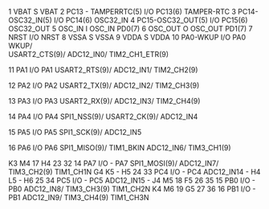 1   VBAT                    S           VBAT
2   PC13 - TAMPERRTC(5)     I/O         PC13(6)     TAMPER-RTC 
3   PC14-OSC32_IN(5)        I/O         PC14(6)     OSC32_IN 
4   PC15-OSC32_OUT(5)       I/O         PC15(6)     OSC32_OUT
5   OSC_IN                  I           OSC_IN                              PD0(7)
6   OSC_OUT                 O           OSC_OUT                             PD1(7)
7   NRST                    I/O         NRST
8   VSSA                    S           VSSA
9   VDDA                    S           VDDA
10  PA0-WKUP                I/O         PA0         WKUP/               
                                                    USART2_CTS(9)/
                                                    ADC12_IN0/
                                                    TIM2_CH1_ETR(9)

11  PA1                     I/O         PA1         USART2_RTS(9)/
                                                    ADC12_IN1/
                                                    TIM2_CH2(9)

12  PA2                     I/O         PA2         USART2_TX(9)/
                                                    ADC12_IN2/
                                                    TIM2_CH3(9)

13  PA3                     I/O         PA3         USART2_RX(9)/
                                                    ADC12_IN3/
                                                    TIM2_CH4(9)
                                                    
14  PA4                     I/O         PA4         SPI1_NSS(9)/
                                                    USART2_CK(9)/
                                                    ADC12_IN4

15  PA5                     I/O         PA5         SPI1_SCK(9)/
                                                    ADC12_IN5

16  PA6                     I/O         PA6         SPI1_MISO(9)/      TIM1_BKIN
                                                    ADC12_IN6/
                                                    TIM3_CH1(9)
                                                    
K3 M4 17 H4 23 32 14 PA7 I/O - PA7
SPI1_MOSI(9)/
ADC12_IN7/
TIM3_CH2(9)
TIM1_CH1N
G4 K5 - H5 24 33 PC4 I/O - PC4 ADC12_IN14 -
H4 L5 - H6 25 34 PC5 I/O - PC5 ADC12_IN15 -
J4 M5 18 F5 26 35 15 PB0 I/O - PB0 ADC12_IN8/
TIM3_CH3(9) TIM1_CH2N
K4 M6 19 G5 27 36 16 PB1 I/O - PB1 ADC12_IN9/
TIM3_CH4(9) TIM1_CH3N

